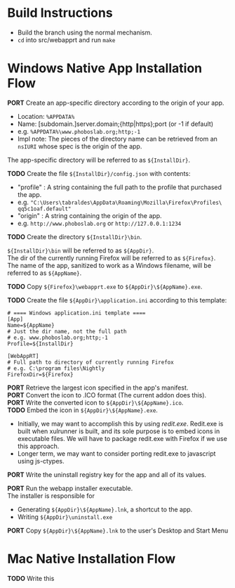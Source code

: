 Build Instructions
==================
- Build the branch using the normal mechanism.
- `cd` into src/webapprt and run `make`

Windows Native App Installation Flow
====================================
**PORT** Create an app-specific directory according
to the origin of your app.

  - Location: `%APPDATA%`
  - Name: [subdomain.]server.domain;{http|https};port (or -1 if default)
  - e.g. `%APPDATA%\www.phoboslab.org;http;-1`
  - Impl note: The pieces of the directory name can be retrieved from an
  `nsIURI` whose spec is the origin of the app.

The app-specific directory will be referred to as `${InstallDir}`.

**TODO** Create the file `${InstallDir}/config.json` with contents:

  - "profile" : A string containing the full path to the profile that purchased
  the app.
  - e.g. `"C:\Users\tabraldes\AppData\Roaming\Mozilla\Firefox\Profiles\
  qq5c1oaf.default"`
  - "origin" : A string containing the origin of the app.
  - e.g. `http://www.phoboslab.org` or `http://127.0.0.1:1234`

**TODO** Create the directory `${InstallDir}\bin`.

`${InstallDir}\bin` will be referred to as `${AppDir}`.  
The dir of the currently running Firefox will be referred to as `${Firefox}`.  
The name of the app, sanitized to work as a Windows filename,
will be referred to as `${AppName}`.  

**TODO** Copy `${Firefox}\webapprt.exe` to `${AppDir}\${AppName}.exe`.

**TODO** Create the file `${AppDir}\application.ini`
according to this template:  

    # ==== Windows application.ini template ====
    [App]
    Name=${AppName}
    # Just the dir name, not the full path
    # e.g. www.phoboslab.org;http;-1
    Profile=${InstallDir}
    
    [WebAppRT]
    # Full path to directory of currently running Firefox
    # e.g. C:\program files\Nightly
    FirefoxDir=${Firefox}

**PORT** Retrieve the largest icon specified in the app's manifest.  
**PORT** Convert the icon to .ICO format (The current addon does this).  
**PORT** Write the converted icon to `${AppDir}\${AppName}.ico`.  
**TODO** Embed the icon in `${AppDir}\${AppName}.exe`.

  - Initially, we may want to accomplish this by using *redit.exe*.
Redit.exe is built when xulrunner is built, and its sole purpose is
to embed icons in executable files.  We will have to package redit.exe
with Firefox if we use this approach.
  - Longer term, we may want to consider porting redit.exe to javascript
using js-ctypes.

**PORT** Write the uninstall registry key for the app and all of its values.

**PORT** Run the webapp installer executable.  
The installer is responsible for

  - Generating `${AppDir}\${AppName}.lnk`, a shortcut to the app.
  - Writing `${AppDir}\uninstall.exe`

**PORT** Copy `${AppDir}\${AppName}.lnk` to the user's Desktop and Start Menu

Mac Native Installation Flow
============================
**TODO** Write this
